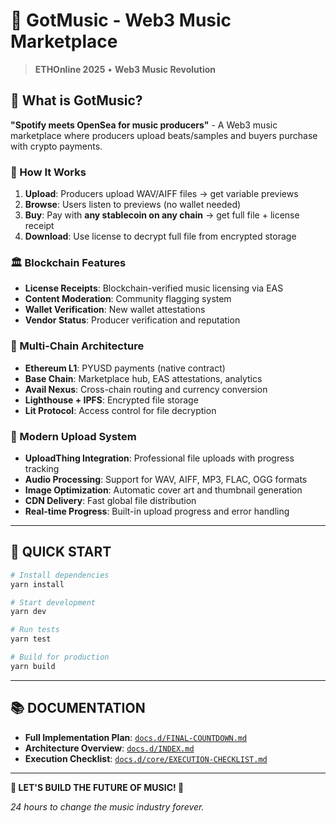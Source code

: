 # 🎵 GotMusic - Web3 Music Marketplace

> **ETHOnline 2025** • **Web3 Music Revolution**

## 🎯 **What is GotMusic?**

**"Spotify meets OpenSea for music producers"** - A Web3 music marketplace where producers upload beats/samples and buyers purchase with crypto payments.

### **🔄 How It Works**
1. **Upload**: Producers upload WAV/AIFF files → get variable previews
2. **Browse**: Users listen to previews (no wallet needed)
3. **Buy**: Pay with **any stablecoin on any chain** → get full file + license receipt
4. **Download**: Use license to decrypt full file from encrypted storage

### **🏛️ Blockchain Features**
- **License Receipts**: Blockchain-verified music licensing via EAS
- **Content Moderation**: Community flagging system
- **Wallet Verification**: New wallet attestations
- **Vendor Status**: Producer verification and reputation

### **🔗 Multi-Chain Architecture**
- **Ethereum L1**: PYUSD payments (native contract)
- **Base Chain**: Marketplace hub, EAS attestations, analytics
- **Avail Nexus**: Cross-chain routing and currency conversion
- **Lighthouse + IPFS**: Encrypted file storage
- **Lit Protocol**: Access control for file decryption

### **🚀 Modern Upload System**
- **UploadThing Integration**: Professional file uploads with progress tracking
- **Audio Processing**: Support for WAV, AIFF, MP3, FLAC, OGG formats
- **Image Optimization**: Automatic cover art and thumbnail generation
- **CDN Delivery**: Fast global file distribution
- **Real-time Progress**: Built-in upload progress and error handling

---

## 🔧 **QUICK START**

```bash
# Install dependencies
yarn install

# Start development
yarn dev

# Run tests
yarn test

# Build for production
yarn build
```

---

## 📚 **DOCUMENTATION**

- **Full Implementation Plan**: [`docs.d/FINAL-COUNTDOWN.md`](./docs.d/FINAL-COUNTDOWN.md)
- **Architecture Overview**: [`docs.d/INDEX.md`](./docs.d/INDEX.md)
- **Execution Checklist**: [`docs.d/core/EXECUTION-CHECKLIST.md`](./docs.d/core/EXECUTION-CHECKLIST.md)

---

**🚀 LET'S BUILD THE FUTURE OF MUSIC! 🎵**

*24 hours to change the music industry forever.*
